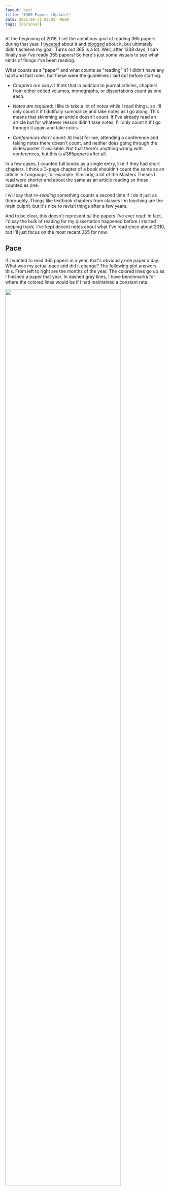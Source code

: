 ```yaml
---
layout: post
title: "#365 Papers (Update)"
date: 2021-08-31 09:03 -0600
tags: [Personal]
---
```


At the beginning of 2018, I set the ambitious goal of reading 365 papers during that year. I [tweeted](https://twitter.com/joey_stan/status/971972160322387968?s=20) about it and [blogged](/blog/365_papers) about it, but ultimately didn't achieve my goal. Turns out 365 is a lot. Well, after 1338 days, I can finally say I've ready 365 papers! So here's just some visuals to see what kinds of things I've been reading.

What counts as a "paper" and what counts as "reading" it? I didn't have any hard and fast rules, but these were the guidelines I laid out before starting.

* *Chapters are okay*: I think that in addition to journal articles, chapters from either edited volumes, monographs, or dissertations count as one each.

* *Notes are required*: I like to take a lot of notes while I read things, so I'll only count it if I dutifully summarize and take notes as I go along. This means that skimming an article doesn't count. If I've already read an article but for whatever reason didn't take notes, I'll only count it if I go through it again and take notes.

* *Conferences don't count*: At least for me, attending a conference and taking notes there doesn't count, and neither does going through the slides/poster if available. Not that there's anything wrong with conferences, but this is #365*papers* after all. 

In a few cases, I counted full books as a single entry, like if they had short chapters. I think a 3-page chapter of a book shouldn't count the same as an article in *Language*, for example. Similarly, a lot of the Masters Theses I read were shorter and about the same as an article reading so those counted as one.

I will say that *re-reading* something counts a second time if I do it just as thoroughly. Things like textbook chapters from classes I'm teaching are the main culprit, but it's nice to revisit things after a few years.

And to be clear, this doesn't represent *all* the papers I've ever read. In fact, I'd say the bulk of reading for my dissertation happened before I started keeping track. I've kept decent notes about what I've read since about 2010, but I'll just focus on the most recent 365 for now.

## Pace

If I wanted to read 365 papers in a year, that's obviously one paper a day. What was my actual pace and did it change? The following plot answers this. From left to right are the months of the year. The colored lines go up as I finished a paper that year. In dashed gray lines, I have benchmarks for where the colored lines would be if I had maintained a constant rate. 

<img width = "85%" src="/images/plots/365_papers/pace.jpg">

Looks like in 2018 and 2019 (when I was in the throes of dissertation-writing), my pace was usually somewhere around one paper every 4 to 8 days. So about one a week or occasionally two a week, on average. Starting in 2020 and continuing into this year, my pace is quicker and I'm reading a paper at least every three days on average. 

My pace ebbed and flowed within a single year quite a bit and it's interesting to see the patterns. In August of 2018 for example, I started really hunkering down and writing my dissertation, so there's a sudden increase in pace (in the blue line). In early 2019 you can see I read in short bursts (I binge-read several 3rd Wave sociolinguistics papers). In June 2019 I took GIS and Stats courses so that uptick was from those classes. In September I was in a data visualization phase. And it looks like the time between when I submitted my dissertation and when I defended it (in December 2019), I didn't do much reading at all. 

My pace went up quite a bit in 2020 as I was transitioning from dissertation work to teaching. I read some material related to my job talk and was working on submitting my chapter in *Speech in the Western States: Volume III*. The biggest jump was in March 2020. Yes, that's when COVID hit, but I was also fortunate to be hired as an "instructional designer" for BYU so I was prepping a course and doing a *lot* of reading. Things waned as I moved to Utah but when Fall semester hit, I kept that pretty quick pace up as I was prepping two new courses. This continued into 2021 as I prepped another two new courses. And you can see my recent uptick as I start getting ready to teach again. 

## Content

So now that we've got the pace covered, let's look at the content itself.

### Years

First, I'll show the publication years of the things I read. Note that I do have two colums for "no date" and forthcoming: those are mostly reviews I did or other sneak-peaks at unpublished work.

<img width = "100%" src="/images/plots/365_papers/years.jpg">

I'm happy to see that a large proportion of what I read was recent, having come out since I started this little project. Looks like half of the papers I read came out in 2008 or later (or rather, within the last 10--14 years); a third was 2017 or later (the last 1--4 years). I honestly wish I had read even more recent stuff though because I feel a little behind the times. A quarter of what I read was before 1993. It's good to read the classics, but I think I need to be staying more up to date though. Something that certainly accounts for this older skew is that I read while walking and the things I read are typically older (Trudgill 1978, Petyt 1980, Preston 1989, etc). I'm happy I read some older things, but I wish this plot had been more skewed towards the right. 

### Topics

Next, here's a plot of the broad topic the papers fell in. I only gave each paper a single tag, and sometimes the decision to call something sociolinguistics vs dialectology, for example, was somewhat arbitrary. But this should give you a rough idea of what things I read.

<img width = "100%" src="/images/plots/365_papers/tags.jpg">

It should come to no surprise that most of what I read was sociolinguistic in nature, followed closely by dialectology. The socio stuff is relevant to research and teaching and the dialectology stuff is mostly for research. Phonetics and statistics coming next are also exactly what I'd expect. I wish I had a bit wider range of topics though so that I can be more well-rounded of a linguist.

### Publication Type

Next, here's a basic plot on the publication type. I've divided everything into three broad categories: journal articles (which include conference proceedings), monographs, and edited volumes.

<img width = "85%" src="/images/plots/365_papers/pub_type.jpg">

This is where I think I fall short. I'm happy to see that journal articles were the most common, but I think I should be reading a higher proportion of newer articles than I am. In fact, monographs and edited volumes combined make up 54% of what I read. This may also be because I read as I walk to and from my car and around my building, so I do get more regular book-reading time than sit-and-read-an-article time.

### Publication Venue

Finally, the publication venue. Just focusing on the journal articles, here's a list of the venues I read from the most. (I've filtered out venues that I only read from once or twice, for space issues).

<img width = "85%" src="/images/plots/365_papers/venue.jpg">

Based on my research, it should come as no surprise that *American Speech* and *LVC* are the top two. I have a print subscription to *American Speech*, and I had a habit of reading through all the articles while on the bus. My guess is that the *PWPL* ones are mostly proceedings from NWAV too. *JASA*, *JEngL*, and *J. Soc.* are also not much of a surprise. 

However, this plot again highlights what I think are my shortcomings. I feel like I need to be reading more *Language in Society* and *Journal of Sociolinguistics*. I also think I need to be reading about languages other than English too. I feel like I've latched on to my venues to my detriment and I'm missing a lot of interesting work by not expanding my horizons. 

## Outlook

I'm glad I did this exercise ad I'll certainly continue with it. And looking back at the past 3⅔ years has been enlightening to say the least. My goals for the next 365 papers are the following:

* Read a larger proportion of journal articles. Specifically, I want to go from 45% journal articles to 65%.

* Read a larger proportion of newer articles. Specifically, I want over half of what I read to be since 2015 (6--9 years old). 

* Finish 365 papers sooner. It took 44 months to do this first batch. Since I've been keeping a pretty good pace of a paper every three days, I'll aim for 36 months and finish by August 31, 2024. 

I also want to get through my to-read list. I have about 50 papers on it. It is always growing, and as I read more I find more things to read. But my current list has been nagging me so I want to knock out a bunch of those.